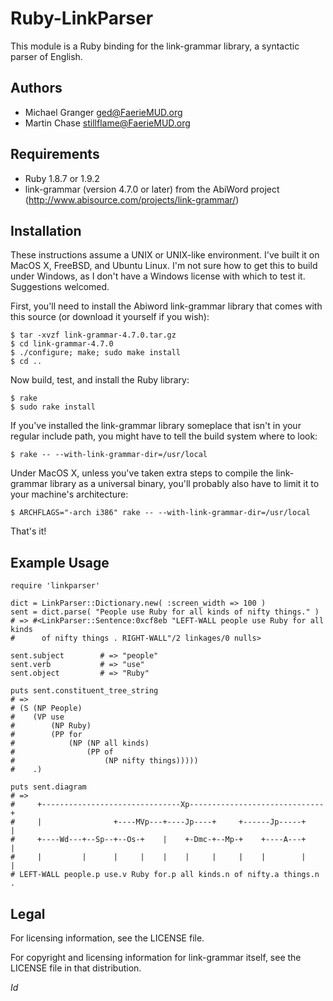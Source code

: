 # Ruby-LinkParser

This module is a Ruby binding for the link-grammar library, a syntactic parser
of English. 

## Authors

* Michael Granger <ged@FaerieMUD.org>
* Martin Chase <stillflame@FaerieMUD.org>


## Requirements

* Ruby 1.8.7 or 1.9.2
* link-grammar (version 4.7.0 or later) from the AbiWord project 
  (http://www.abisource.com/projects/link-grammar/) 


## Installation

These instructions assume a UNIX or UNIX-like environment. I've built it on
MacOS X, FreeBSD, and Ubuntu Linux. I'm not sure how to get this to build
under Windows, as I don't have a Windows license with which to test it.
Suggestions welcomed.

First, you'll need to install the Abiword link-grammar library that comes with
this source (or download it yourself if you wish):

    $ tar -xvzf link-grammar-4.7.0.tar.gz
    $ cd link-grammar-4.7.0
    $ ./configure; make; sudo make install
    $ cd ..

Now build, test, and install the Ruby library:

    $ rake
    $ sudo rake install

If you've installed the link-grammar library someplace that isn't in your
regular include path, you might have to tell the build system where to look:

    $ rake -- --with-link-grammar-dir=/usr/local

Under MacOS X, unless you've taken extra steps to compile the link-grammar
library as a universal binary, you'll probably also have to limit it to
your machine's architecture:

    $ ARCHFLAGS="-arch i386" rake -- --with-link-grammar-dir=/usr/local

That's it!


## Example Usage

    require 'linkparser'
    
    dict = LinkParser::Dictionary.new( :screen_width => 100 )
    sent = dict.parse( "People use Ruby for all kinds of nifty things." )
    # => #<LinkParser::Sentence:0xcf8eb "LEFT-WALL people use Ruby for all kinds
    #      of nifty things . RIGHT-WALL"/2 linkages/0 nulls>
    
    sent.subject        # => "people"
    sent.verb           # => "use"
    sent.object         # => "Ruby"
    
    puts sent.constituent_tree_string
    # =>
    # (S (NP People)
    #    (VP use
    #        (NP Ruby)
    #        (PP for
    #            (NP (NP all kinds)
    #                (PP of
    #                    (NP nifty things)))))
    #    .)
    
    puts sent.diagram
    # =>
    #     +-------------------------------Xp------------------------------+
    #     |                +----MVp---+----Jp----+     +------Jp-----+    |
    #     +----Wd---+--Sp--+--Os-+    |    +-Dmc-+--Mp-+    +----A---+    |
    #     |         |      |     |    |    |     |     |    |        |    |
    # LEFT-WALL people.p use.v Ruby for.p all kinds.n of nifty.a things.n . 


## Legal

For licensing information, see the LICENSE file.

For copyright and licensing information for link-grammar itself, see the
LICENSE file in that distribution.

 $Id$


